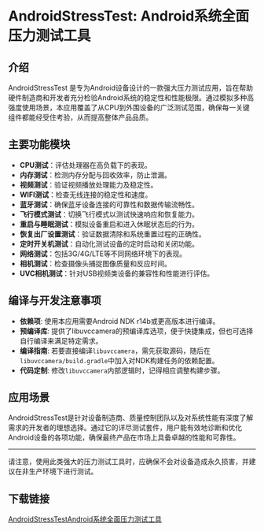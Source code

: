 # AndroidStressTest: Android系统全面压力测试工具

## 介绍

AndroidStressTest 是专为Android设备设计的一款强大压力测试应用，旨在帮助硬件制造商和开发者充分检验Android系统的稳定性和性能极限。通过模拟多种高强度使用场景，本应用覆盖了从CPU到外围设备的广泛测试范围，确保每一关键组件都能经受住考验，从而提高整体产品品质。

## 主要功能模块

- **CPU测试**：评估处理器在高负载下的表现。
- **内存测试**：检测内存分配与回收效率，防止泄漏。
- **视频测试**：验证视频播放处理能力及稳定性。
- **WIFI测试**：检查无线连接的稳定性和速度。
- **蓝牙测试**：确保蓝牙设备连接的可靠性和数据传输流畅性。
- **飞行模式测试**：切换飞行模式以测试快速响应和恢复能力。
- **重启与睡眠测试**：模拟设备重启和进入休眠状态后的行为。
- **恢复出厂设置测试**：验证数据清除和系统重置过程的正确性。
- **定时开关机测试**：自动化测试设备的定时启动和关闭功能。
- **网络测试**：包括3G/4G/LTE等不同网络环境下的表现。
- **相机测试**：检查摄像头捕捉图像质量和反应时间。
- **UVC相机测试**：针对USB视频类设备的兼容性和性能进行评估。
  
## 编译与开发注意事项

- **依赖项**: 使用本应用需要Android NDK r14b或更高版本进行编译。
- **预编译库**: 提供了libuvccamera的预编译库选项，便于快捷集成，但也可选择自行编译来满足特定需求。
- **编译指南**: 若要直接编译`libuvccamera`，需先获取源码，随后在`libuvccamera/build.gradle`中加入对NDK构建任务的依赖配置。
- **代码定制**: 修改`libuvccamera`内部逻辑时，记得相应调整构建步骤。

## 应用场景

AndroidStressTest是针对设备制造商、质量控制团队以及对系统性能有深度了解需求的开发者的理想选择。通过它的详尽测试套件，用户能有效地诊断和优化Android设备的各项功能，确保最终产品在市场上具备卓越的性能和可靠性。

---

请注意，使用此类强大的压力测试工具时，应确保不会对设备造成永久损害，并建议在非生产环境下进行测试。

## 下载链接

[AndroidStressTestAndroid系统全面压力测试工具](https://pan.quark.cn/s/62d7f95f0b17)